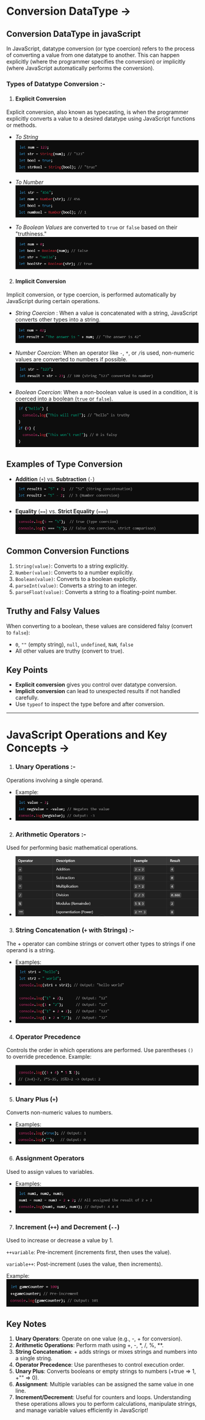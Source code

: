 # Conversion DataType ->

## Conversion DataType in javaScript
In JavaScript, datatype conversion (or type coercion) refers to the process of converting a value from one datatype to another. This can happen explicitly (where the programmer specifies the conversion) or implicitly (where JavaScript automatically performs the conversion).

### Types of Datatype Conversion :- 

1. #### Explicit Conversion
Explicit conversion, also known as typecasting, is when the programmer explicitly converts a value to a desired datatype using JavaScript functions or methods.

- *To String*
![alt text](../Images/image-17.png)

- *To Number*
![alt text](../Images/image-18.png)

- *To Boolean Values* are converted to `true` or `false` based on their "truthiness." 
![alt text](../Images/image-19.png)


2. #### Implicit Conversion
Implicit conversion, or type coercion, is performed automatically by JavaScript during certain operations.

- *String Coercion* : When a value is concatenated with a string, JavaScript converts other types into a string.
![alt text](../Images/image-20.png)

- *Number Coercion*: When an operator like `-`, `*`, or `/`is used, non-numeric values are converted to numbers if possible.
![alt text](../Images/image-21.png)

- *Boolean Coercion*: When a non-boolean value is used in a condition, it is coerced into a boolean (`true` or `false`).
![alt text](../Images/image-22.png)



## Examples of Type Conversion
- **Addition** (`+`) vs. **Subtraction** (`-`)
![alt text](../Images/image-23.png)

- **Equality** (`==`) vs. **Strict Equality** (`===`)
![alt text](../Images/image-24.png)



## Common Conversion Functions
1. `String(value)`: Converts to a string explicitly.
2. `Number(value)`: Converts to a number explicitly.
3. `Boolean(value)`: Converts to a boolean explicitly.
3. `parseInt(value)`: Converts a string to an integer.
4. `parseFloat(value)`: Converts a string to a floating-point number.


## Truthy and Falsy Values
When converting to a boolean, these values are considered falsy (convert to `false`):

- `0`, `""` (empty string), `null`, `undefined`, `NaN`, `false`
- All other values are truthy (convert to true).


## Key Points
- **Explicit conversion** gives you control over datatype conversion.
- **Implicit conversion** can lead to unexpected results if not handled carefully.
- Use `typeof` to inspect the type before and after conversion.


--------------------------------------------------------------------------------------------------------------------------

# JavaScript Operations and Key Concepts -> 


1. ### Unary Operations :- 
Operations involving a single operand.
- Example:
- ![alt text](../Images/image-25.png)

2. ### Arithmetic Operators :-
Used for performing basic mathematical operations.
- ![alt text](../Images/image-26.png)

3. ### String Concatenation (`+` with Strings) :-
The + operator can combine strings or convert other types to strings if one operand is a string.
- Examples:
- ![alt text](../Images/image-27.png)

4. ### Operator Precedence
Controls the order in which operations are performed. Use parentheses `()` to override precedence.
Example:
- ![alt text](../Images/image-28.png)

5. ### Unary Plus (`+`)
Converts non-numeric values to numbers.
- Examples:
- ![alt text](../Images/image-29.png)

6. ### Assignment Operators
Used to assign values to variables.
- Examples:
- ![alt text](../Images/image-30.png)

7. ### Increment (`++`) and Decrement (`--`)
Used to increase or decrease a value by 1.

`++variable`: Pre-increment (increments first, then uses the value).

`variable++`: Post-increment (uses the value, then increments).

Example:
![alt text](../Images/image-31.png)

## Key Notes

1. **Unary Operators**: Operate on one value (e.g., -, + for conversion).
2. **Arithmetic Operations**: Perform math using +, -, *, /, %, **.
3. **String Concatenation**: + adds strings or mixes strings and numbers into a single string.
4. **Operator Precedence**: Use parentheses to control execution order.
5. **Unary Plus**: Converts booleans or empty strings to numbers (+true => 1, +"" => 0).
6. **Assignment**: Multiple variables can be assigned the same value in one line.
7. **Increment/Decrement**: Useful for counters and loops.
Understanding these operations allows you to perform calculations, manipulate strings, and manage variable values efficiently in JavaScript!






